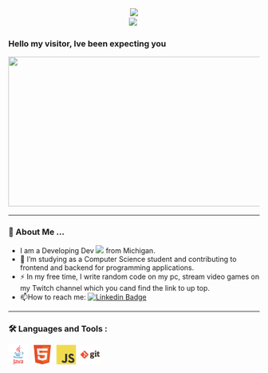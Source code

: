 <div id="header" align="center">
  <img src="https://media4.giphy.com/media/bJ4TVNYNUympPgcpem/giphy.gif?cid=ecf05e47g5cp38s34u1c09g90g93jqv98fj2lr4nftzghb5j&ep=v1_gifs_search&rid=giphy.gif&ct=g" width="100"/>
</div>

<div id="header" align="center">
  <img src="https://img.shields.io/twitch/status/Rappidtv?style=social" width="100"/>
  <img src="https://komarev.com/ghpvc/?username=kg7300&style=flat-square&color=blue" alt=""/>
</div>

### Hello my visitor, Ive been expecting you 
 

<div align="center">
  <img src="https://media1.giphy.com/media/EcnAlQcGnZq9y/giphy.gif?cid=ecf05e475f9h7j9518sa304gpj9ovzqkmn22i3v6fm3u5i1r&ep=v1_gifs_search&rid=giphy.gif&ct=g" width="600" height="300"/>
</div>

---

### 💬 About Me ...
- I am a Developing Dev <img src="https://media.giphy.com/media/WUlplcMpOCEmTGBtBW/giphy.gif" width="30"> from Michigan.
- :telescope: I’m studying as a Computer Science student and contributing to frontend and backend for programming applications.
- :zap: In my free time, I write random code on my pc, stream video games on my Twitch channel which you cand find the link to up top.
- :mailbox:How to reach me: [![Linkedin Badge](https://img.shields.io/badge/-kakbar-blue?style=flat&logo=Linkedin&logoColor=white)](https://www.linkedin.com/mwlite/in/kamari-greer-672a66277)


---
### :hammer_and_wrench: Languages and Tools :
<div>
  <img src="https://github.com/devicons/devicon/blob/master/icons/java/java-original-wordmark.svg" title="Java" alt="Java" width="40" height="40"/>&nbsp;
  <img src="https://github.com/devicons/devicon/blob/master/icons/html5/html5-original.svg" title="HTML5" alt="HTML" width="40" height="40"/>&nbsp;
  <img src="https://github.com/devicons/devicon/blob/master/icons/javascript/javascript-original.svg" title="JavaScript" alt="JavaScript" width="40" height="40"/>&nbsp;
  <img src="https://github.com/devicons/devicon/blob/master/icons/git/git-original-wordmark.svg" title="Git" **alt="Git" width="40" height="40"/>
</div>
<!--
**Kg7300/Kg7300** is a ✨ _special_ ✨ repository because its `README.md` (this file) appears on your GitHub profile.

Here are some ideas to get you started:

- 🔭 I’m currently working on ...
- 🌱 I’m currently learning ...
- 👯 I’m looking to collaborate on ...
- 🤔 I’m looking for help with ...
- 💬 About Me ...
- 📫 How to reach me: ...
- 😄 Pronouns: ...
- ⚡ Fun fact: ...
-->
